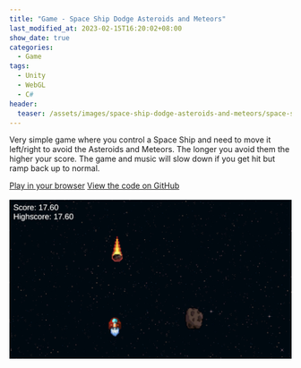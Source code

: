 ```yaml
---
title: "Game - Space Ship Dodge Asteroids and Meteors"
last_modified_at: 2023-02-15T16:20:02+08:00
show_date: true
categories:
  - Game
tags:
  - Unity
  - WebGL
  - C#
header:
  teaser: /assets/images/space-ship-dodge-asteroids-and-meteors/space-ship-dodge-asteroids-and-meteors-icon.png
---
```


Very simple game where you control a Space Ship and need to move it left/right to avoid the Asteroids and Meteors. The longer you avoid them the higher your score. The game and music will slow down if you get hit but ramp back up to normal.

<div>
    <a href="https://chriswoodcodes.net/SpaceShipDodgeAsteroidsAndMeteors/" class="btn btn--info">Play in your browser</a>
    <a href="https://github.com/ChrisWoody/SpaceShipDodgeAsteroidsAndMeteors/" rel="noreferrer noopener" target="_blank" class="btn btn--primary">View the code on GitHub</a>
</div>

<br />

<img style="margin-left:auto;margin-right:auto;display:block" src="/assets/images/space-ship-dodge-asteroids-and-meteors/space-ship-dodge-asteroids-and-meteors-icon.png">
